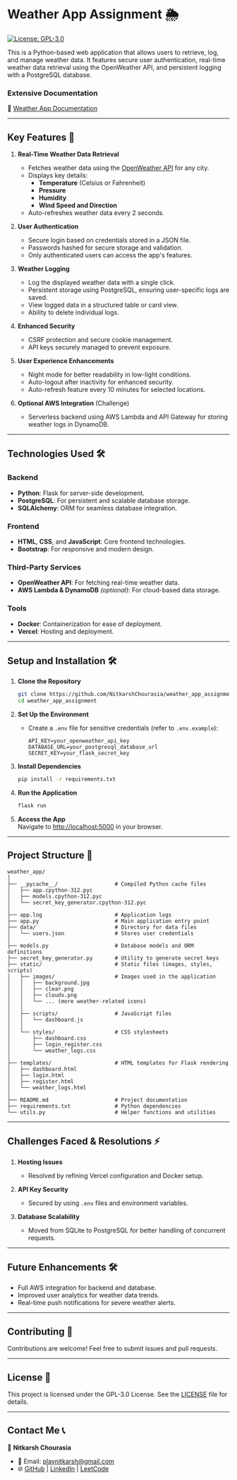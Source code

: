 # **Weather App Assignment 🌦️**

[![License: GPL-3.0](https://img.shields.io/badge/License-GPL%20v3-blue.svg)](LICENSE)

This is a Python-based web application that allows users to retrieve, log, and manage weather data. It features secure user authentication, real-time weather data retrieval using the OpenWeather API, and persistent logging with a PostgreSQL database.

<!-- ### **Live Demo**
🌐 [Weather App Assignment](https://weather-app-assignment-green.vercel.app/) -->

### **Extensive Documentation**

📖 [Weather App Documentation](https://nitkarshchourasia.me/)

---

## **Key Features** 🚀

1. **Real-Time Weather Data Retrieval**

   - Fetches weather data using the [OpenWeather API](https://openweathermap.org/current) for any city.
   - Displays key details:
     - **Temperature** (Celsius or Fahrenheit)
     - **Pressure**
     - **Humidity**
     - **Wind Speed and Direction**
   - Auto-refreshes weather data every 2 seconds.

2. **User Authentication**

   - Secure login based on credentials stored in a JSON file.
   - Passwords hashed for secure storage and validation.
   - Only authenticated users can access the app's features.

3. **Weather Logging**

   - Log the displayed weather data with a single click.
   - Persistent storage using PostgreSQL, ensuring user-specific logs are saved.
   - View logged data in a structured table or card view.
   - Ability to delete individual logs.

4. **Enhanced Security**

   - CSRF protection and secure cookie management.
   - API keys securely managed to prevent exposure.

5. **User Experience Enhancements**

   - Night mode for better readability in low-light conditions.
   - Auto-logout after inactivity for enhanced security.
   - Auto-refresh feature every 10 minutes for selected locations.

6. **Optional AWS Integration** (Challenge)
   - Serverless backend using AWS Lambda and API Gateway for storing weather logs in DynamoDB.

---

## **Technologies Used** 🛠️

### **Backend**

- **Python**: Flask for server-side development.
- **PostgreSQL**: For persistent and scalable database storage.
- **SQLAlchemy**: ORM for seamless database integration.

### **Frontend**

- **HTML**, **CSS**, and **JavaScript**: Core frontend technologies.
- **Bootstrap**: For responsive and modern design.

### **Third-Party Services**

- **OpenWeather API**: For fetching real-time weather data.
- **AWS Lambda & DynamoDB** _(optional)_: For cloud-based data storage.

### **Tools**

- **Docker**: Containerization for ease of deployment.
- **Vercel**: Hosting and deployment.

---

## **Setup and Installation** 🛠️

1. **Clone the Repository**

   ```bash
   git clone https://github.com/NitkarshChourasia/weather_app_assignment.git
   cd weather_app_assignment
   ```

2. **Set Up the Environment**

   - Create a `.env` file for sensitive credentials (refer to `.env.example`):
     ```plaintext
     API_KEY=your_openweather_api_key
     DATABASE_URL=your_postgresql_database_url
     SECRET_KEY=your_flask_secret_key
     ```

3. **Install Dependencies**

   ```bash
   pip install -r requirements.txt
   ```

4. **Run the Application**

   ```bash
   flask run
   ```

5. **Access the App**  
   Navigate to [http://localhost:5000](http://localhost:5000) in your browser.

---

## **Project Structure** 📂

```plaintext
weather_app/
│
├── __pycache__/                  # Compiled Python cache files
│   ├── app.cpython-312.pyc
│   ├── models.cpython-312.pyc
│   └── secret_key_generator.cpython-312.pyc
│
├── app.log                       # Application logs
├── app.py                        # Main application entry point
├── data/                         # Directory for data files
│   └── users.json                # Stores user credentials
│
├── models.py                     # Database models and ORM definitions
├── secret_key_generator.py       # Utility to generate secret keys
├── static/                       # Static files (images, styles, scripts)
│   ├── images/                   # Images used in the application
│   │   ├── background.jpg
│   │   ├── clear.png
│   │   ├── clouds.png
│   │   └── ... (more weather-related icons)
│   │
│   ├── scripts/                  # JavaScript files
│   │   └── dashboard.js
│   │
│   └── styles/                   # CSS stylesheets
│       ├── dashboard.css
│       ├── login_register.css
│       └── weather_logs.css
│
├── templates/                    # HTML templates for Flask rendering
│   ├── dashboard.html
│   ├── login.html
│   ├── register.html
│   └── weather_logs.html
│
├── README.md                     # Project documentation
├── requirements.txt              # Python dependencies
└── utils.py                      # Helper functions and utilities
```

---

## **Challenges Faced & Resolutions** ⚡

1. **Hosting Issues**

   - Resolved by refining Vercel configuration and Docker setup.

2. **API Key Security**

   - Secured by using `.env` files and environment variables.

3. **Database Scalability**
   - Moved from SQLite to PostgreSQL for better handling of concurrent requests.

---

## **Future Enhancements** 🛠️

- Full AWS integration for backend and database.
- Improved user analytics for weather data trends.
- Real-time push notifications for severe weather alerts.

---

## **Contributing** 🤝

Contributions are welcome! Feel free to submit issues and pull requests.

---

## **License** 📜

This project is licensed under the GPL-3.0 License. See the [LICENSE](LICENSE) file for details.

---

## **Contact Me** 📞

💼 **Nitkarsh Chourasia**

- 📧 Email: [playnitkarsh@gmail.com](mailto:playnitkarsh@gmail.com)
- 🌐 [GitHub](https://github.com/NitkarshChourasia) | [LinkedIn](https://www.linkedin.com/) | [LeetCode](https://leetcode.com/)

<!--

weather_app/
│
├── app/                       # Application core
│   ├── __init__.py            # App factory and initialization
│   ├── models.py              # Database models
│   ├── routes/                # Blueprint routes
│   │   ├── __init__.py        # Blueprint initialization
│   │   ├── auth.py            # Authentication routes (login/register)
│   │   ├── dashboard.py       # Dashboard-related routes
│   │   └── weather_logs.py    # Weather logging routes
│   ├── services/              # Service layer (e.g., API integrations)
│   │   ├── __init__.py        # Service initialization
│   │   └── weather_api.py     # OpenWeather API interactions
│   ├── utils/                 # Helper functions
│   │   ├── __init__.py        # Utility initialization
│   │   ├── logger.py          # Logging utilities
│   │   └── data_handler.py    # User and data manipulation utilities
│   ├── static/                # Static files (CSS, JS, Images)
│   │   ├── images/            # Images used in the app
│   │   ├── scripts/           # JavaScript files
│   │   └── styles/            # CSS stylesheets
│   └── templates/             # HTML templates
│       ├── layout.html        # Base template for consistent layout
│       ├── dashboard.html     # Dashboard page
│       ├── login.html         # Login page
│       ├── register.html      # Registration page
│       └── weather_logs.html  # Weather logs page
│
├── data/                      # Data-related files
│   └── users.json             # Mock user data for authentication
│
├── logs/                      # Log files
│   └── app.log                # Application log file
│
├── tests/                     # Unit and integration tests
│   ├── __init__.py            # Test suite initialization
│   ├── test_auth.py           # Tests for authentication
│   ├── test_weather_api.py    # Tests for weather API integration
│   └── test_weather_logs.py   # Tests for weather logging
│
├── migrations/                # Database migration scripts
│   └── (Auto-generated files by Flask-Migrate)
│
├── .env                       # Environment variables (ignored in Git)
├── .gitignore                 # Files and directories to be ignored by Git
├── LICENSE                    # License file
├── README.md                  # Project documentation
├── requirements.txt           # Python dependencies
├── secret_key_generator.py    # Script to generate Flask secret keys
└── wsgi.py                    # WSGI entry point for deployment -->
